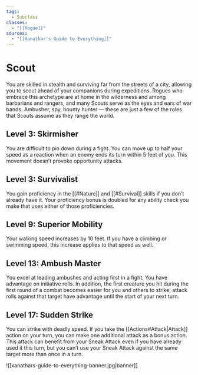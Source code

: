 ```yaml
---
tags:
  - Subclass
classes:
  - "[[Rogue]]"
sources:
  - "[[Xanathar's Guide to Everything]]"
---
```


# Scout

You are skilled in stealth and surviving far from the streets of a city, allowing you to scout ahead of your companions during expeditions. Rogues who embrace this archetype are at home in the wilderness and among barbarians and rangers, and many Scouts serve as the eyes and ears of war bands. Ambusher, spy, bounty hunter — these are just a few of the roles that Scouts assume as they range the world.

## Level 3: Skirmisher

You are difficult to pin down during a fight. You can move up to half your speed as a reaction when an enemy ends its turn within 5 feet of you. This movement doesn’t provoke opportunity attacks.

## Level 3: Survivalist

You gain proficiency in the [[#Nature]] and [[#Survival]] skills if you don’t already have it. Your proficiency bonus is doubled for any ability check you make that uses either of those proficiencies.

## Level 9: Superior Mobility

Your walking speed increases by 10 feet. If you have a climbing or swimming speed, this increase applies to that speed as well.

## Level 13: Ambush Master

You excel at leading ambushes and acting first in a fight. You have advantage on initiative rolls. In addition, the first creature you hit during the first round of a combat becomes easier for you and others to strike; attack rolls against that target have advantage until the start of your next turn.

## Level 17: Sudden Strike

You can strike with deadly speed. If you take the [[Actions#Attack\|Attack]] action on your turn, you can make one additional attack as a bonus action. This attack can benefit from your Sneak Attack even if you have already used it this turn, but you can’t use your Sneak Attack against the same target more than once in a turn.

![[xanathars-guide-to-everything-banner.jpg|banner]]
